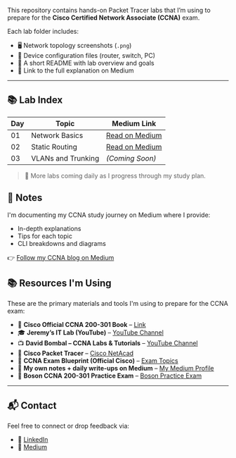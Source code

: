 This repository contains hands-on Packet Tracer labs that I’m using to prepare for the **Cisco Certified Network Associate (CCNA)** exam.

Each lab folder includes:
- 🖥️ Network topology screenshots (`.png`)
- 🧾 Device configuration files (router, switch, PC)
- 📄 A short README with lab overview and goals
- 🔗 Link to the full explanation on Medium

---

## 📚 Lab Index

| Day | Topic | Medium Link |
|-----|-------|-------------|
| 01  | Network Basics | [Read on Medium](#) |
| 02  | Static Routing | [Read on Medium](#) |
| 03  | VLANs and Trunking | *(Coming Soon)* |

> 📌 More labs coming daily as I progress through my study plan.

## 📝 Notes

I'm documenting my CCNA study journey on Medium where I provide:
- In-depth explanations
- Tips for each topic
- CLI breakdowns and diagrams

👉 [Follow my CCNA blog on Medium](#)


## 📚 Resources I'm Using

These are the primary materials and tools I'm using to prepare for the CCNA exam:

- 📘 **Cisco Official CCNA 200-301 Book** – [Link](https://www.ciscopress.com/store/ccna-200-301-official-cert-guide-volume-1-9780135792735)
- 🎓 **Jeremy’s IT Lab (YouTube)** – [YouTube Channel](https://www.youtube.com/c/JeremysITLab)
- 📺 **David Bombal – CCNA Labs & Tutorials** – [YouTube Channel](https://www.youtube.com/user/ConfigTerm)
- 🧪 **Cisco Packet Tracer** – [Cisco NetAcad](https://www.netacad.com/)
- 📄 **CCNA Exam Blueprint (Official Cisco)** – [Exam Topics](https://learningnetwork.cisco.com/s/ccna-exam-topics)
- 📝 **My own notes + daily write-ups on Medium** – [My Medium Profile](#)
- 🎯 **Boson CCNA 200-301 Practice Exam** – [Boson Practice Exam](https://www.boson.com/practice-exam/200-301-cisco-ccna-practice-exam)


---

## 📬 Contact

Feel free to connect or drop feedback via:
- 🔗 [LinkedIn](https://www.linkedin.com/in/yourprofile/)
- 💬 [Medium](https://medium.com/@yourusername)
